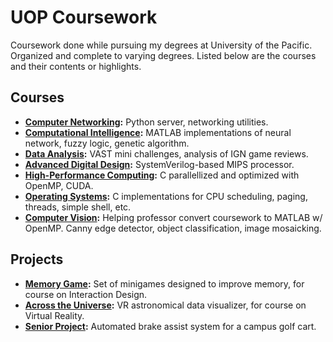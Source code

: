 # UOP Coursework
Coursework done while pursuing my degrees at University of the Pacific.
Organized and complete to varying degrees.
Listed below are the courses and their contents or highlights.

## Courses
- **[Computer Networking](compnet/):** Python server, networking utilities.
- **[Computational Intelligence](compint/):** MATLAB implementations of neural network, fuzzy logic, genetic algorithm.
- **[Data Analysis](data/):** VAST mini challenges, analysis of IGN game reviews.
- **[Advanced Digital Design](adv_digital/):** SystemVerilog-based MIPS processor.
- **[High-Performance Computing](hpc/):** C parallellized and optimized with OpenMP, CUDA.
- **[Operating Systems](os/):** C implementations for CPU scheduling, paging, threads, simple shell, etc.
- **[Computer Vision](cv/):** Helping professor convert coursework to MATLAB w/ OpenMP. Canny edge detector, object classification, image mosaicking.
## Projects
- **[Memory Game](memgame/):** Set of minigames designed to improve memory, for course on Interaction Design.
- **[Across the Universe](universe/):** VR astronomical data visualizer, for course on Virtual Reality.
- **[Senior Project](https://github.com/kmakmichael/uop_seniorproject):** Automated brake assist system for a campus golf cart.